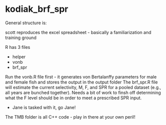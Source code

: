 # kodiak_brf_spr

General structure is:

scott reproduces the excel spreadsheet - basically a familiarization and training ground

R has 3 files
 - helper
 - vonb
 - brf_spr
 
 Run the vonb.R file first - it generates von Bertalanffy parameters for male and female fish and stores the output in the output folder
 The brf_spr.R file will estimate the current selectivity, M, F, and SPR for a pooled dataset (e.g., all years are bunched together).
 Needs a bit of work to finsh off determining what the F level should be in order to meet a prescribed SPR input.
  - Jane is tasked with it, go Jane!
 
The TMB folder is all C++ code - play in there at your own peril!
